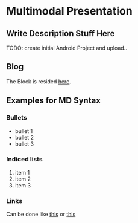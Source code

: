 # Multimodal Presentation


## Write Description Stuff Here
TODO: create initial Android Project and upload..


## Blog
The Block is resided [here](http://multimodalpresentation.wordpress.com/). 

## Examples for MD Syntax
### Bullets

 * bullet 1 
 * bullet 2
 * bullet 3

### Indiced lists

 1. item 1
 2. item 2 
 3. item 3

### Links
Can be done like [this](http://multimodalpresentation.wordpress.com/) or [this][1]

[1]: http://multimodalpresentation.wordpress.com/
